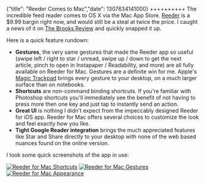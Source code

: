 {"title": "Reeder Comes to Mac","date": 1307634141000}
++++++++++
The incredible feed reader comes to OS X via the Mac App Store. [Reeder](http://reederapp.com/mac/) is a $9.99 bargin right now, and would still be a steal at twice the price. I caught a news of it on [The Brooks Review](http://brooksreview.net/2011/06/reeder-mac-2/) and quickly snapped it up. 

Here is a quick feature rundown:

 * **Gestures**, the very same gestures that made the Reeder app so useful (swipe left / right to star / unread, swipe up / down to get the next article, pinch to  open in Instapaper / Readability, and more) are all fully available on Reeder for Mac. Gestures are a definite win for me. Apple's [Magic Trackpad](http://www.apple.com/magictrackpad/) brings every gesture to your desktop, on a much larger surface than on notebooks. 
 * **Shortcuts** are non-command binding shortcuts. If you're familiar with Photoshop shortcuts you'll immediately see the benefit of not having to press more then one key and just tap to instantly send an action. 
 * **Great UI** is nothing I didn't expect from the impeccably designed Reeder for iOS app. Reeder for Mac offers several choices to customize the look and feel exactly how you like. 
 * **Tight Google Reader integration** brings the much appreciated features like Star and Share directly to your desktop with none of the web based nuances found on the online version. 

I took some quick screenshots of the app in use:

[![Reeder for Mac Shortcuts](http://i.imgur.com/1W4XP.png)](http://i.imgur.com/1W4XP.png)
[![Reeder for Mac Gestures](http://i.imgur.com/aUgW3.png)](http://i.imgur.com/aUgW3.png)
[![Reeder for Mac Appearance](http://i.imgur.com/LjEZf.png)](http://i.imgur.com/LjEZf.png)
